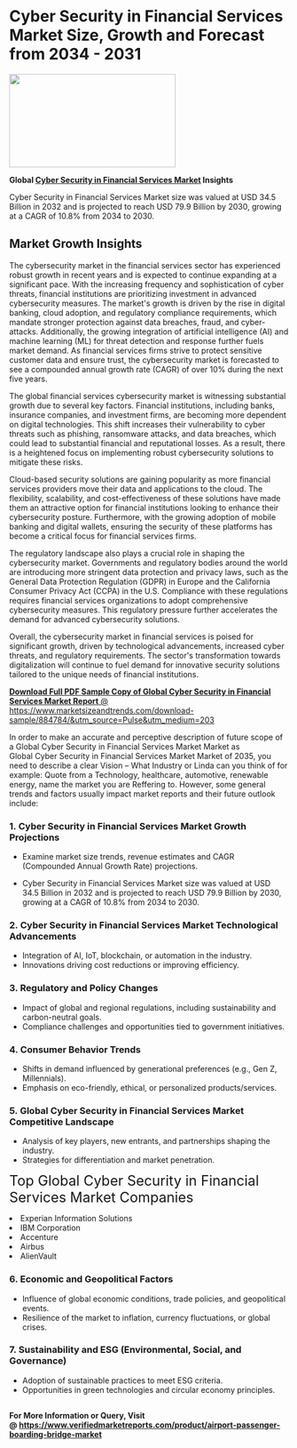 <H1>Cyber Security in Financial Services Market Size, Growth and Forecast from 2034 - 2031</H1><img class="aligncenter size-medium wp-image-584254" src="https://thirdeyenews.in/wp-content/uploads/2034/09/Global-Market-Research-300x168.jpeg" alt="" width="300" height="168" /><p><strong>Global&nbsp;<a href="https://www.marketsizeandtrends.com/download-sample/884784/&amp;utm_source=Pulse&amp;utm_medium=203">Cyber Security in Financial Services Market</a> Insights</strong></p><p>Cyber Security in Financial Services Market size was valued at USD 34.5 Billion in 2032 and is projected to reach USD 79.9 Billion by 2030, growing at a CAGR of 10.8% from 2034 to 2030.</p><p><h2>Market Growth Insights</h2> <p>The cybersecurity market in the financial services sector has experienced robust growth in recent years and is expected to continue expanding at a significant pace. With the increasing frequency and sophistication of cyber threats, financial institutions are prioritizing investment in advanced cybersecurity measures. The market's growth is driven by the rise in digital banking, cloud adoption, and regulatory compliance requirements, which mandate stronger protection against data breaches, fraud, and cyber-attacks. Additionally, the growing integration of artificial intelligence (AI) and machine learning (ML) for threat detection and response further fuels market demand. As financial services firms strive to protect sensitive customer data and ensure trust, the cybersecurity market is forecasted to see a compounded annual growth rate (CAGR) of over 10% during the next five years.</p> <p><a href="#"></a></p> <p>The global financial services cybersecurity market is witnessing substantial growth due to several key factors. Financial institutions, including banks, insurance companies, and investment firms, are becoming more dependent on digital technologies. This shift increases their vulnerability to cyber threats such as phishing, ransomware attacks, and data breaches, which could lead to substantial financial and reputational losses. As a result, there is a heightened focus on implementing robust cybersecurity solutions to mitigate these risks.</p> <p>Cloud-based security solutions are gaining popularity as more financial services providers move their data and applications to the cloud. The flexibility, scalability, and cost-effectiveness of these solutions have made them an attractive option for financial institutions looking to enhance their cybersecurity posture. Furthermore, with the growing adoption of mobile banking and digital wallets, ensuring the security of these platforms has become a critical focus for financial services firms.</p> <p>The regulatory landscape also plays a crucial role in shaping the cybersecurity market. Governments and regulatory bodies around the world are introducing more stringent data protection and privacy laws, such as the General Data Protection Regulation (GDPR) in Europe and the California Consumer Privacy Act (CCPA) in the U.S. Compliance with these regulations requires financial services organizations to adopt comprehensive cybersecurity measures. This regulatory pressure further accelerates the demand for advanced cybersecurity solutions.</p> <p>Overall, the cybersecurity market in financial services is poised for significant growth, driven by technological advancements, increased cyber threats, and regulatory requirements. The sector's transformation towards digitalization will continue to fuel demand for innovative security solutions tailored to the unique needs of financial institutions.</p> <p><a href="#"></p><p><span class=""><strong>Download Full PDF Sample Copy of Global Cyber Security in Financial Services Market Report</strong> @ <a href="https://www.marketsizeandtrends.com/download-sample/884784/&amp;utm_source=Pulse&amp;utm_medium=203" target="_blank">https://www.marketsizeandtrends.com/download-sample/884784/&amp;utm_source=Pulse&amp;utm_medium=203</a></span></p><p>In order to make an accurate and perceptive description of future scope of a Global&nbsp;Cyber Security in Financial Services Market Market as Global&nbsp;Cyber Security in Financial Services Market Market of 2035, you need to describe a clear Vision &ndash; What Industry or Linda can you think of for example: Quote from a Technology, healthcare, automotive, renewable energy, name the market you are Reffering to. However, some general trends and factors usually impact market reports and their future outlook include:</p><h3>1.&nbsp;<strong>Cyber Security in Financial Services Market Growth Projections</strong></h3><ul><li>Examine market size trends, revenue estimates and CAGR (Compounded Annual Growth Rate) projections.</li><li><p>Cyber Security in Financial Services Market size was valued at USD 34.5 Billion in 2032 and is projected to reach USD 79.9 Billion by 2030, growing at a CAGR of 10.8% from 2034 to 2030.</p></li></ul><h3>2.&nbsp;<strong>Cyber Security in Financial Services Market Technological Advancements</strong></h3><ul><li>Integration of AI, IoT, blockchain, or automation in the industry.</li><li>Innovations driving cost reductions or improving efficiency.</li></ul><h3>3.&nbsp;<strong>Regulatory and Policy Changes</strong></h3><ul><li>Impact of global and regional regulations, including sustainability and carbon-neutral goals.</li><li>Compliance challenges and opportunities tied to government initiatives.</li></ul><h3>4.&nbsp;<strong>Consumer Behavior Trends</strong></h3><ul><li>Shifts in demand influenced by generational preferences (e.g., Gen Z, Millennials).</li><li>Emphasis on eco-friendly, ethical, or personalized products/services.</li></ul><h3>5.&nbsp;<strong>Global Cyber Security in Financial Services Market Competitive Landscape</strong></h3><ul><li>Analysis of key players, new entrants, and partnerships shaping the industry.</li><li>Strategies for differentiation and market penetration.</li></ul><p data-pm-slice="1 1 []"><span style="color: inherit; font-family: inherit; font-size: 25px;">Top Global Cyber Security in Financial Services Market Companies</span></p><div class="" data-test-id=""><p><li>Experian Information Solutions</li><li> IBM Corporation</li><li> Accenture</li><li> Airbus</li><li> AlienVault</li></p></div><h3>6.&nbsp;<strong>Economic and Geopolitical Factors</strong></h3><ul><li>Influence of global economic conditions, trade policies, and geopolitical events.</li><li>Resilience of the market to inflation, currency fluctuations, or global crises.</li></ul><h3>7.&nbsp;<strong>Sustainability and ESG (Environmental, Social, and Governance)</strong></h3><ul><li>Adoption of sustainable practices to meet ESG criteria.</li><li>Opportunities in green technologies and circular economy principles.</li></ul><h2><strong style="font-size: 14px;">For More Information or Query, Visit @&nbsp;</strong><a style="background-color: #ffffff; font-size: 14px;" href="https://www.marketsizeandtrends.com/report/cyber-security-in-financial-services-market/" target="_blank">https://www.verifiedmarketreports.com/product/airport-passenger-boarding-bridge-market</a></h2>
